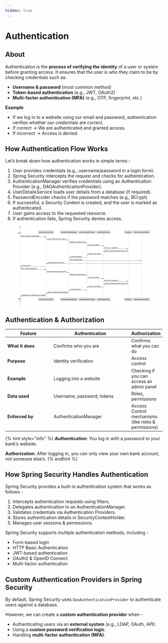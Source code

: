 ```yaml
---
hidden: true
---
```


# Authentication

## About

Authentication is the **process of verifying the identity** of a user or system before granting access. It ensures that the user is who they claim to be by checking credentials such as:

* **Username & password** (most common method)
* **Token-based authentication** (e.g., JWT, OAuth2)
* **Multi-factor authentication (MFA)** (e.g., OTP, fingerprint, etc.)

**Example**

* If we log in to a website using our email and password, authentication verifies whether our credentials are correct.
* If correct → We are authenticated and granted access.
* If incorrect → Access is denied.

## **How Authentication Flow Works**

Let’s break down how authentication works in simple terms -

1. User provides credentials (e.g., username/password in a login form).
2. Spring Security intercepts the request and checks for authentication.
3. AuthenticationManager verifies credentials using an Authentication Provider (e.g., DAOAuthenticationProvider).
4. UserDetailsService loads user details from a database (if required).
5. PasswordEncoder checks if the password matches (e.g., BCrypt).
6. If successful, a Security Context is created, and the user is marked as authenticated.
7. User gains access to the requested resource.
8. If authentication fails, Spring Security denies access.

<figure><img src="../../../../.gitbook/assets/authentication-1.png" alt=""><figcaption></figcaption></figure>

## **Authentication & Authorization**

<table><thead><tr><th width="143">Feature</th><th width="245">Authentication</th><th>Authorization</th></tr></thead><tbody><tr><td><strong>What it does</strong></td><td>Confirms who you are</td><td>Confirms what you can do</td></tr><tr><td><strong>Purpose</strong></td><td>Identity verification</td><td>Access control</td></tr><tr><td><strong>Example</strong></td><td>Logging into a website</td><td>Checking if you can access an admin panel</td></tr><tr><td><strong>Data used</strong></td><td>Username, password, tokens</td><td>Roles, permissions</td></tr><tr><td><strong>Enforced by</strong></td><td>AuthenticationManager</td><td>Access Control mechanisms (like roles &#x26; permissions)</td></tr></tbody></table>

{% hint style="info" %}
**Authentication**: You log in with a password to your bank’s website.

**Authorization**: After logging in, you can only view your own bank account, not someone else’s.
{% endhint %}

## **How Spring Security Handles Authentication**

Spring Security provides a built-in authentication system that works as follows -

1. Intercepts authentication requests using filters.
2. Delegates authentication to an AuthenticationManager.
3. Validates credentials via Authentication Providers.
4. Stores authentication details in SecurityContextHolder.
5. Manages user sessions & permissions.

Spring Security supports multiple authentication methods, including -

* Form-based login
* HTTP Basic Authentication
* JWT-based authentication
* OAuth2 & OpenID Connect
* Multi-factor authentication

## **Custom Authentication Providers in Spring Security**

By default, Spring Security uses `DaoAuthenticationProvider` to authenticate users against a database.

However, we can create a **custom authentication provider** when -

* Authenticating users via an **external system** (e.g., LDAP, OAuth, API).
* Using a **custom password verification logic**.
* Handling **multi-factor authentication (MFA)**.
